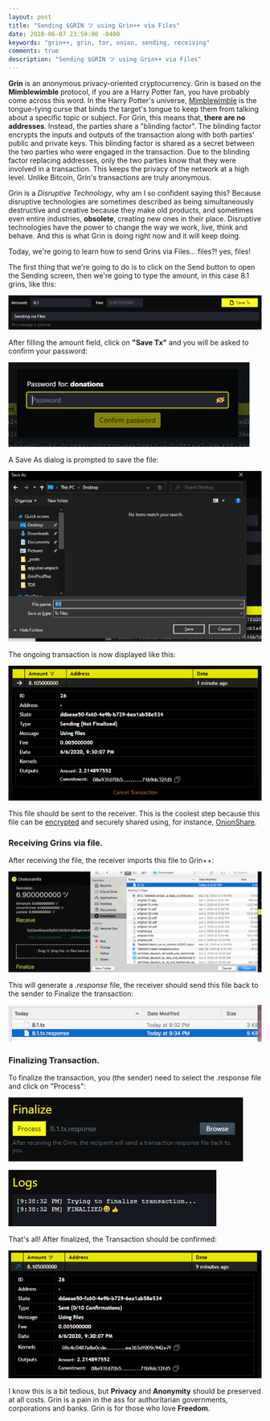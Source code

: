```yaml
---
layout: post
title: "Sending $GRIN ツ using Grin++ via Files"
date: 2020-06-07 23:59:00 -0400
keywords: "grin++, grin, tor, onion, sending, receiving"
comments: true
description: "Sending $GRIN ツ using Grin++ via Files"
---
```


**Grin** is an anonymous privacy-oriented cryptocurrency. Grin is based on the **Mimblewimble** protocol, if you are a Harry Potter fan, you have probably come across this word. In the Harry Potter's universe, [Mimblewimble](https://harrypotter.fandom.com/wiki/Tongue-Tying_Curse) is the tongue-tying curse that binds the target's tongue to keep them from talking about a specific topic or subject. For Grin, this means that, **there are no addresses**. Instead, the parties share a "blinding factor". The blinding factor encrypts the inputs and outputs of the transaction along with both parties' public and private keys. This blinding factor is shared as a secret between the two parties who were engaged in the transaction. Due to the blinding factor replacing addresses, only the two parties know that they were involved in a transaction. This keeps the privacy of the network at a high level. Unlike Bitcoin, Grin's transactions are truly anonymous.

Grin is a _Disruptive Technology_, why am I so confident saying this? Because disruptive technologies are sometimes described as being simultaneously destructive and creative because they make old products, and sometimes even entire industries, **obsolete**, creating new ones in their place. Disruptive technologies have the power to change the way we work, live, think and behave. And this is what Grin is doing right now and it will keep doing.

Today, we're going to learn how to send Grins via Files... files?! yes, files!

The first thing that we're going to do is to click on the Send button to open the Sending screen, then we're going to type the amount, in this case 8.1 grins, like this:

![Amount](https://raw.githubusercontent.com/davidtavarez/davidtavarez.github.io/master/_images/posts/CaptureViaFile001.PNG)

After filling the amount field, click on **"Save Tx"** and you will be asked to confirm your password:

![Password](https://raw.githubusercontent.com/davidtavarez/davidtavarez.github.io/master/_images/posts/CaptureViaFile002.PNG)

A Save As dialog is prompted to save the file:

![Save As](https://raw.githubusercontent.com/davidtavarez/davidtavarez.github.io/master/_images/posts/CaptureViaFile003.PNG)

The ongoing transaction is now displayed like this:

![Sending](https://raw.githubusercontent.com/davidtavarez/davidtavarez.github.io/master/_images/posts/CaptureViaFile005.PNG)

This file should be sent to the receiver. This is the coolest step because this file can be [encrypted](https://github.com/coleifer/beefish) and securely shared using, for instance, [OnionShare](https://onionshare.org/).

### Receiving Grins via file.

After receiving the file, the receiver imports this file to Grin++:

![Import file](https://raw.githubusercontent.com/davidtavarez/davidtavarez.github.io/master/_images/posts/ReceiveViaFile001.png)

This will generate a _.response_ file, the receiver should send this file back to the sender to Finalize the transaction:

![.response file](https://raw.githubusercontent.com/davidtavarez/davidtavarez.github.io/master/_images/posts/ReceiveViaFile002.png)

### Finalizing Transaction.

To finalize the transaction, you (the sender) need to select the .response file and click on "Process":

![finalize](https://raw.githubusercontent.com/davidtavarez/davidtavarez.github.io/master/_images/posts/CaptureViaFile006.PNG)

![finalized](https://raw.githubusercontent.com/davidtavarez/davidtavarez.github.io/master/_images/posts/CaptureViaFile007.PNG)

That's all! After finalized, the Transaction should be confirmed:

![waiting confirmation](https://raw.githubusercontent.com/davidtavarez/davidtavarez.github.io/master/_images/posts/CaptureViaFile008.PNG)

I know this is a bit tedious, but **Privacy** and **Anonymity** should be preserved at all costs. Grin is a pain in the ass for authoritarian governments, corporations and banks. Grin is for those who love **Freedom**.
